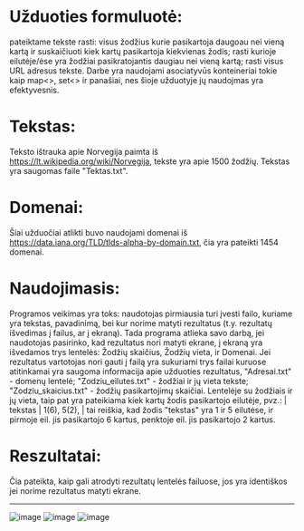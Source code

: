 # Užduoties formuluotė:
pateiktame tekste rasti: visus žodžius kurie pasikartoja daugoau nei vieną kartą ir suskaičiuoti kiek kartų pasikartoja kiekvienas žodis; rasti kurioje eilutėje/ėse yra žodžiai pasikratojantis daugiau nei vieną kartą; rasti visus URL adresus tekste. Darbe yra naudojami asociatyvūs konteineriai tokie kaip map<>, set<> ir panašiai, nes šioje užduotyje jų naudojmas yra efektyvesnis.

# Tekstas:
Teksto ištrauka apie Norvegija paimta iš https://lt.wikipedia.org/wiki/Norvegija, tekste yra apie 1500 žodžių. Tekstas yra saugomas faile "Tektas.txt". 

# Domenai:
Šiai užduočiai atlikti buvo naudojami domenai iš https://data.iana.org/TLD/tlds-alpha-by-domain.txt, čia yra pateikti 1454 domenai. 

# Naudojimasis:
Programos veikimas yra toks: naudotojas pirmiausia turi įvesti failo, kuriame yra tekstas, pavadinimą, bei kur norime matyti rezultatus (t.y. rezultatų išvedimas į failus, ar į ekraną). Tada programa atlieka savo darbą, jei naudotojas pasirinko, kad rezultatus nori matyti ekrane, į ekraną yra išvedamos trys lentelės: Žodžių skaičius, Žodžių vieta, ir Domenai. Jei rezultatus vartotojas nori gauti į failą yra sukuriami trys failai kuruose atitinkamai yra saugoma informacija apie užduoties rezultatus, "Adresai.txt" - domenų lentelė; "Zodziu_eilutes.txt" - žodžiai ir jų vieta tekste; "Zodziu_skaicius.txt" - žodžių pasikartojimų skaičiai. Lentelėje su žodžiais ir jų vieta, taip pat yra pateikiama kiek kartų žodis pasikartojo eilutėje, pvz.: | tekstas   |  1(6), 5(2),  | tai reiškia, kad žodis "tekstas" yra 1 ir 5 eilutėse, ir pirmoje eil. jis pasikartojo 6 kartus, penktoje eil. jis pasikartojo 2 kartus. 

# Reszultatai:
Čia pateikta, kaip gali atrodyti rezultatų lentelės failuose, jos yra identiškos jei norime rezultatus matyti ekrane.

-----------------------------------------------------------------
![image](https://github.com/ignascerniauskas/Egzaminas/assets/145258320/073fa0a2-5cb6-4ee7-8bbf-aad71f712f62)
![image](https://github.com/ignascerniauskas/Egzaminas/assets/145258320/a1364034-ef17-4f96-b4c0-9930449356f2)
![image](https://github.com/ignascerniauskas/Egzaminas/assets/145258320/a233e24f-7929-46fb-9fca-b9f5ccefc42c)

